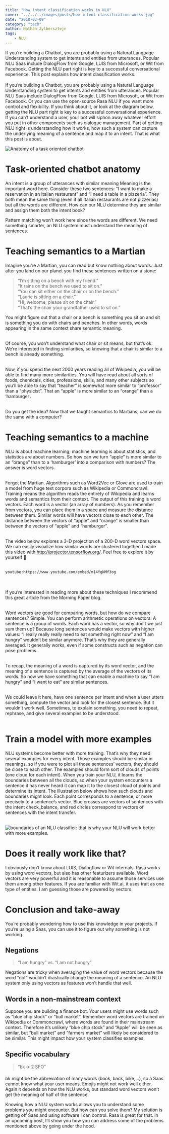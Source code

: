 ```yaml
---
title: "How intent classification works in NLU"
cover: "../../../images/posts/how-intent-classification-works.jpg"
date: "2018-02-09"
category: "tech"
author: Nathan Zylbersztejn
tags:
    - NLU
---
```


If you’re building a Chatbot, you are probably using a Natural Language Understanding system to get intents and entities from utterances. Popular NLU Saas include DialogFlow from Google, LUIS from Microsoft, or Wit from Facebook. Getting the NLU part right is key to a successful conversational experience. This post explains how intent classification works.<br />
\
If you’re building a Chatbot, you are probably using a Natural Language Understanding system to get intents and entities from utterances. Popular NLU Saas include DialogFlow from Google, LUIS from Microsoft, or Wit from Facebook. Or you can use the open-source Rasa NLU if you want more control and flexibility. If you think about it, or look at the diagram below, getting the NLU part right is key to a successful conversational experience. If you can’t understand a user, your bot will siphon away whatever effort you put in other components such as dialogue management. Part of getting NLU right is understanding how it works, how such a system can capture the underlying meaning of a sentence and map it to an intent. That is what this post is about.

![Anatomy of a task oriented chatbot](./chatbot-anatomy.png)

# Task-oriented chatbot anatomy

An intent is a group of utterances with similar meaning
Meaning is the important word here. Consider these two sentences: “I want to make a reservation in an Italian restaurant” and “I need a table in a pizzeria”. They both mean the same thing (even if all Italian restaurants are not pizzerias) but all the words are different. How can our NLU determine they are similar and assign them both the intent book?<br />

Pattern matching won’t work here since the words are different. We need something smarter, an NLU system must understand the meaning of sentences.


# Teaching semantics to a Martian
Imagine you’re a Martian, you can read but know nothing about words. Just after you land on our planet you find these sentences written on a stone:<br />

> “I’m sitting on a bench with my friend.”<br />
> “It rains on the bench we used to sit on.”<br />
> “You can sit either on the chair or on the bench.”<br />
> “Laurie is sitting on a chair.”<br />
> “Hi, welcome, please sit on the chair.”<br />
> “That’s the chair your grandfather used to sit on.”<br />

You might figure out that a chair or a bench is something you sit on and sit is something you do with chairs and benches. In other words, words appearing in the same context share semantic meaning.<br /><br />

Of course, you won’t understand what chair or sit means, but that’s ok. We’re interested in finding similarities, so knowing that a chair is similar to a bench is already something.<br /><br />

Now, if you spend the next 2000 years reading all of Wikipedia, you will be able to find many more similarities. You will have read about all sorts of foods, chemicals, cities, professions, skills, and many other subjects so you’ll be able to say that “teacher” is somewhat more similar to “professor” than a “physicist”. That an “apple” is more similar to an “orange” than a ‘hamburger’.<br /><br />

Do you get the idea? Now that we taught semantics to Martians, can we do the same with a computer?


# Teaching semantics to a machine
NLU is about machine learning; machine learning is about statistics, and statistics are about numbers. So how can we turn “apple” is more similar to an “orange” than to a ‘hamburger’ into a comparison with numbers? The answer is word vectors.<br /><br />

Forget the Martian. Algorithms such as Word2Vec or Glove are used to train a model from huge text corpora such as Wikipedia or Commoncrawl. Training means the algorithm reads the entirety of Wikipedia and learns words and semantics from their context. The output of this training is word vectors. Each word is a vector (an array of numbers). As you remember from vectors, you can place them in a space and measure the distance between them. Similar words will have vectors close to each other. The distance between the vectors of “apple” and “orange” is smaller than between the vectors of “apple” and “hamburger”.<br /><br />

The video below explores a 3-D projection of a 200-D word vectors space. We can easily visualize how similar words are clustered together. I made this video with http://projector.tensorflow.org/. Feel free to explore it by yourself 🙂<br /><br />

`youtube:https://www.youtube.com/embed/m14YgNMf3og`

<br /><br />
If you’re interested in reading more about these techniques I recommend this great article from the Morning Paper blog.<br /><br />

Word vectors are  good for comparing words, but how do we compare sentences? Simple. You can perform arithmetic operations on vectors. A sentence is a group of words. Each word has a vector, so why don’t we just sum them up? Because long sentences would make vectors with higher values: “I really really really need to eat something right now” and “I am hungry” wouldn’t be similar anymore. That’s why they are generally averaged. It generally works, even if some constructs such as negation can pose problems.<br /><br />

To recap, the meaning of a word is captured by its word vector, and the meaning of a sentence is captured by the average of the vectors of its words. So now we have something that can enable a machine to say “I am hungry” and “I want to eat” are similar sentences.<br /><br />

We could leave it here, have one sentence per intent and when a user utters something, compute the vector and look for the closest sentence. But it wouldn’t work well. Sometimes, to explain something, you need to repeat, rephrase, and give several examples to be understood.<br /><br />


# Train a model with more examples
NLU systems become better with more training. That’s why they need several examples for every intent. Those examples should be similar in meanings, so if you were to plot all those sentences’ vectors, they should be close to each other. The examples should form sort of clouds of points (one cloud for each intent). When you train your NLU, it learns the boundaries between all the clouds, so when your system encounters a sentence it has never heard it can map it to the closest cloud of points and determine its intent. The illustration below shows how such clouds and boundaries might look. Each point corresponds to a sentence, or more precisely to a sentence’s vector. Blue crosses are vectors of sentences with the intent check_balance, and red circles correspond to vectors of sentences with the intent transfer.<br /><br />

![boundaries of an NLU classifier: that is why your NLU will work better with more examples.](./nlu_classifier_illustration.png)


# Does it really work like that?
I obviously don’t know about LUIS, Dialogflow or Wit internals. Rasa works by using word vectors, but also has other featurizers available. Word vectors are very powerful and it is reasonable to assume those services use them among other features. If you are familiar with Wit.ai, it uses trait as one type of entities. I am guessing those are powered by vectors.


# Conclusion and take-away
You’re probably wondering how to use this knowledge in your projects. If you’re using a Saas, you can use it to figure out why something is not working.

## Negations
> “I am hungry” vs. “I am not hungry”

Negations are tricky when averaging the value of word vectors because the word “not”  wouldn’t drastically change the meaning of a sentence. An NLU system only using vectors as features won’t handle that well.<br />

## Words in a non-mainstream context
Suppose you are building a finance bot. Your users might use words such as “blue chip stock” or “bull market”. Remember word vectors are trained on Wikipedia or Commoncrawl, where words are found in their mainstream context. Therefore it’s unlikely “blue chip stock” and “Apple” will be seen as similar, but “bull market” and “farmers market” will likely be considered to be similar. This might impact how your system classifies examples.

## Specific vocabulary
> “bk ✈️ 2 SFO”

bk might be the abbreviation of many words (book, back, bike,…), so a Saas cannot know what your user means. Emojis might not work well either. Again it depends on how the NLU works, but standard word vectors won’t get the meaning of half of the sentence.<br />

Knowing how a NLU system works allows you to understand some problems you might encounter. But how can you solve them? My solution is getting off Saas and using software I can control. Rasa is great for that. In an upcoming post, I’ll show you how you can address some of the problems mentioned above by going under the hood.<br />


